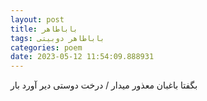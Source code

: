 ```yaml
---
layout: post
title: باباطاهر
tags: باباطاهر دوبیتی
categories: poem
date: 2023-05-12 11:54:09.888931
---
```


بگفتا باغبان معذور میدار / درخت دوستی دیر آورد بار